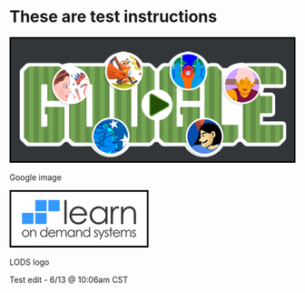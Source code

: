 # These are test instructions

![](/images/test-image.png)

Google image

![](test-image.png)

LODS logo

Test edit - 6/13 @ 10:06am CST
